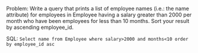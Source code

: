 Problem: Write a query that prints a list of employee names (i.e.: the name attribute) for employees in Employee having a salary greater than 2000 per month who have been employees for less than 10 months. 
Sort your result by ascending employee_id.

SQL: ``Select name from Employee where salary>2000 and months<10 order by employee_id asc``

